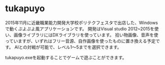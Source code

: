# tukapuyo
2015年11月に近畿職業能力開発大学校ポリテクフェスタで出店した、Windowsで動くぷよぷよ風アプリケーションです。
開発はVisual studio 2012~2015を使い、画像ライブラリにはDXライブラリを使っています。
拾い物画像、音声を使っていますが、いずれはフリー音源、自作画像を使ったものに置き換える予定です。
AIとの対戦が可能で、レベル1～5までを選択できます。

tukapuyo.exeを起動することでゲームで遊ぶことができます。

